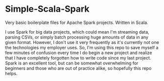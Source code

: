 # Simple-Scala-Spark
Very basic boilerplate files for Apache Spark projects. Written in Scala.

I use Spark for big data projects, which could mean I'm streaming data, parsing CSVs, or simply batch processing huge amounts of data in any given format. However, I don't use it very frequently as it's currently not one the technologies my employer uses. So, I'm using this repo to save myself a few minutes of confusion every time I do begin a new project and realize that I have completely forgotten how to write code since my last project. Spark is an excellent tool, but can be somewhat overwhelming for beginners and those who are out of practice alike, so hopefully this repo helps.
